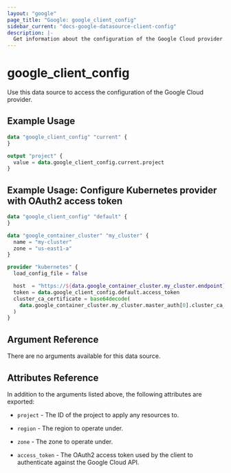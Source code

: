```yaml
---
layout: "google"
page_title: "Google: google_client_config"
sidebar_current: "docs-google-datasource-client-config"
description: |-
  Get information about the configuration of the Google Cloud provider.
---
```


# google\_client\_config

Use this data source to access the configuration of the Google Cloud provider.

## Example Usage

```tf
data "google_client_config" "current" {
}

output "project" {
  value = data.google_client_config.current.project
}
```

## Example Usage: Configure Kubernetes provider with OAuth2 access token

```tf
data "google_client_config" "default" {
}

data "google_container_cluster" "my_cluster" {
  name = "my-cluster"
  zone = "us-east1-a"
}

provider "kubernetes" {
  load_config_file = false

  host  = "https://${data.google_container_cluster.my_cluster.endpoint}"
  token = data.google_client_config.default.access_token
  cluster_ca_certificate = base64decode(
    data.google_container_cluster.my_cluster.master_auth[0].cluster_ca_certificate,
  )
}
```

## Argument Reference

There are no arguments available for this data source.

## Attributes Reference

In addition to the arguments listed above, the following attributes are exported:

* `project` - The ID of the project to apply any resources to.

* `region` - The region to operate under.

* `zone` - The zone to operate under.

* `access_token` - The OAuth2 access token used by the client to authenticate against the Google Cloud API.
